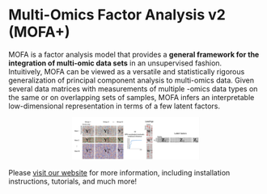 
# Multi-Omics Factor Analysis v2 (MOFA+)

MOFA is a factor analysis model that provides a **general framework for the integration of multi-omic data sets** in an unsupervised fashion.  
Intuitively, MOFA can be viewed as a versatile and statistically rigorous generalization of principal component analysis to multi-omics data. Given several data matrices with measurements of multiple -omics data types on the same or on overlapping sets of samples, MOFA infers an interpretable low-dimensional representation in terms of a few latent factors.

<p align="center"> 
<img src="images/figure1a_mofa2.png" style="width: 50%; height: 50%"/>​
</p>

Please [visit our website](https://biofam.github.io/MOFA2/) for more information, including installation instructions, tutorials, and much more!
